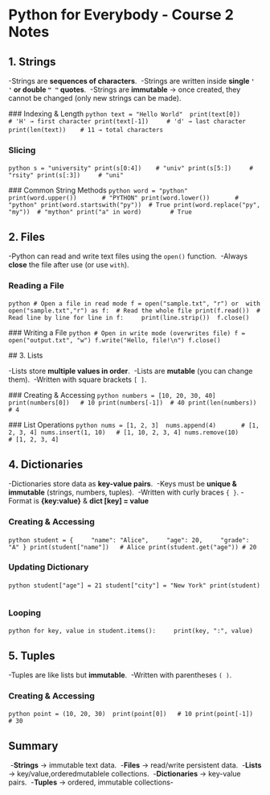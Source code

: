 # Python for Everybody - Course 2 Notes‎

## 1. Strings  

‎-Strings are **sequences of characters**.  
‎-Strings are written inside **single `' '` or double `" "` quotes**.  
‎-Strings are **immutable** → once created, they cannot be changed (only new strings can be made).

‎### Indexing & Length
‎```python
‎text = "Hello World"
‎
‎print(text[0])      # 'H' → first character
‎print(text[-1])     # 'd' → last character
‎print(len(text))    # 11 → total characters
‎```
‎
### Slicing
‎```python
‎s = "university"
‎print(s[0:4])    # "univ"
‎print(s[5:])     # "rsity"
‎print(s[:3])     # "uni"
‎```

‎### Common String Methods
‎```python
‎word = "python"
‎
‎print(word.upper())       # "PYTHON"
‎print(word.lower())       # "python"
‎print(word.startswith("py"))  # True
‎print(word.replace("py", "my"))  # "mython"
‎print("a" in word)        # True
‎```

## 2. Files  

‎‎-Python can read and write text files using the `open()` function.  
‎-Always **close** the file after use (or use `with`).  
‎
### Reading a File
‎```python
‎# Open a file in read mode
‎f = open("sample.txt", "r")
‎or 
‎with open("sample.txt","r") as f:
‎
‎# Read the whole file
‎print(f.read())
‎
‎# Read line by line
‎for line in f:
‎    print(line.strip())
‎
‎f.close()
‎```

‎### Writing a File
‎```python
‎# Open in write mode (overwrites file)
‎f = open("output.txt", "w")
‎f.write("Hello, file!\n")
‎f.close()
‎``` 

‎## 3. Lists

‎-Lists store **multiple values in order**.  
‎-Lists are **mutable** (you can change them).  
‎-Written with square brackets `[ ]`.

‎### Creating & Accessing
‎```python
‎numbers = [10, 20, 30, 40]
‎
‎print(numbers[0])   # 10
‎print(numbers[-1])  # 40
‎print(len(numbers)) # 4
‎```

‎### List Operations
‎```python
‎nums = [1, 2, 3]
‎
‎nums.append(4)       # [1, 2, 3, 4]
‎nums.insert(1, 10)   # [1, 10, 2, 3, 4]
‎nums.remove(10)      # [1, 2, 3, 4]
‎```

## 4. Dictionaries 

‎‎-Dictionaries store data as **key-value pairs**.  
‎-Keys must be **unique & immutable** (strings, numbers, tuples).  
‎-Written with curly braces `{ }`.
‎-Format is **{key:value}** & **dict [key] = value**
‎
### Creating & Accessing
‎```python
‎student = {
‎    "name": "Alice",
‎    "age": 20,
‎    "grade": "A"
‎}
‎‎print(student["name"])   # Alice
‎print(student.get("age")) # 20
‎```

### Updating Dictionary
‎```python
‎student["age"] = 21
‎student["city"] = "New York"
‎print(student)
‎```

### Looping
‎```python
‎for key, value in student.items():
‎    print(key, ":", value)
‎```

## 5. Tuples 

‎‎-Tuples are like lists but **immutable**.  
‎-Written with parentheses `( )`.  
‎
### Creating & Accessing
‎```python
‎point = (10, 20, 30)
‎
‎print(point[0])   # 10
‎print(point[-1])  # 30
‎```

## Summary  
‎
‎-**Strings** → immutable text data.  
‎-**Files** → read/write persistent data.  
‎-**Lists** → key/value,orderedmutablele collections.  
‎-**Dictionaries** → key-value pairs.  
‎-**Tuples** → ordered, immutable collections-
